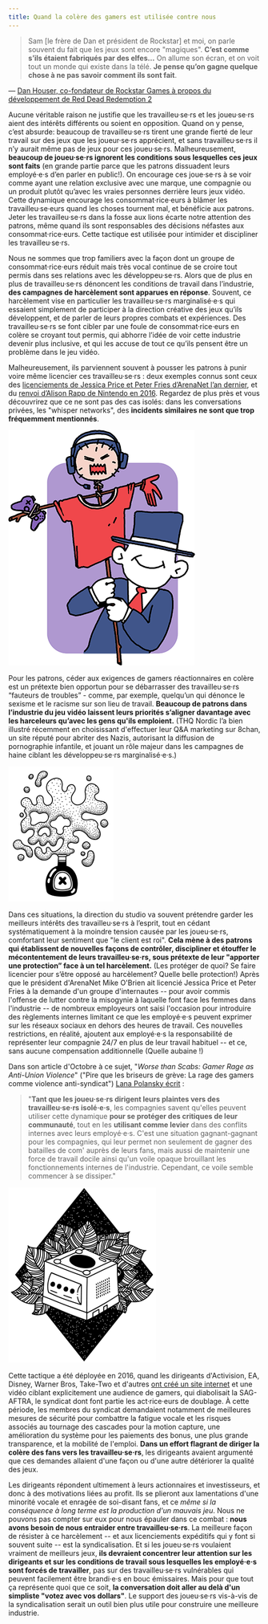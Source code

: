 ```yaml
---
title: Quand la colère des gamers est utilisée contre nous
---
```


>Sam [le frère de Dan et président de Rockstar] et moi, on parle souvent du fait que les jeux sont encore "magiques". **C’est comme s’ils étaient fabriqués par des elfes…** On allume son écran, et on voit tout un monde qui existe dans la télé. **Je pense qu’on gagne quelque chose à ne pas savoir comment ils sont fait**.


<div class="md-attribution">
&#x2014;
<a href="https://www.polygon.com/2018/10/27/18029154/red-dead-redemption-2-working-conditions-rockstar-games-overtime-labor">
Dan Houser, co-fondateur de Rockstar Games à propos du développement de Red Dead Redemption 2
</a>
</div>

Aucune véritable raison ne justifie que les travailleu·se·rs et les joueu·se·rs aient des intérêts différents ou soient en opposition. Quand on y pense, c’est absurde: beaucoup de travailleu·se·rs tirent une grande fierté de leur travail sur des jeux que les joueur·se·rs apprécient, et sans travailleu·se·rs il n’y aurait même pas de jeux pour ces joueu·se·rs. Malheureusement, **beaucoup de joueu·se·rs ignorent les conditions sous lesquelles ces jeux sont faits** (en grande partie parce que les patrons dissuadent leurs employé·e·s d’en parler en public!). On encourage ces joue·se·rs à se voir comme ayant une relation exclusive avec une marque, une compagnie ou un produit plutôt qu’avec les vraies personnes derrière leurs jeux vidéo. Cette dynamique encourage les consommat·rice·eurs à blâmer les travailleu·se·eurs quand les choses tournent mal, et bénéficie aux patrons. Jeter les travailleu·se·rs dans la fosse aux lions écarte notre attention des patrons, même quand ils sont responsables des décisions néfastes aux consommat·rice·eurs. Cette tactique est utilisée pour intimider et discipliner les travailleu·se·rs.

Nous ne sommes que trop familiers avec la façon dont un groupe de consommat·rice·eurs réduit mais très vocal continue de se croire tout permis dans ses relations avec les développeu·se·rs. Alors que de plus en plus de travailleu·se·rs dénoncent les conditions de travail dans l’industrie, **des campagnes de harcèlement sont apparues en réponse**. Souvent, ce harcèlement vise en particulier les travailleu·se·rs marginalisé·e·s qui essaient simplement de participer à la direction créative des jeux qu’ils développent, et de parler de leurs propres combats et expériences. Des travailleu·se·rs se font cibler par une foule  de consommat·rice·eurs en colère se croyant tout permis, qui abhorre l’idée de voir cette industrie devenir plus inclusive, et qui les accuse de tout ce qu’ils pensent être un problème dans le jeu vidéo.


Malheureusement, ils parviennent souvent à pousser les patrons à punir voire même licencier ces travailleu·se·rs : deux exemples connus sont ceux des [licenciements de Jessica Price et Peter Fries d’ArenaNet l’an dernier](https://www.polygon.com/2018/7/9/17549492/arenanet-jessica-price-guild-wars-2-writer-fired), et du [renvoi d’Alison Rapp de Nintendo en 2016](https://kotaku.com/nintendo-employee-terminated-after-smear-campaign-over-1768100368). Regardez de plus près et vous découvrirez que ce ne sont pas des cas isolés: dans les conversations privées, les "whisper networks", des **incidents similaires ne sont que trop fréquemment mentionnés**.

<div class="md-img right off-8">
<img
  src="/images/scarecrow.png"
  alt="Boss brandishing a Gamer Puppet"
/>
</div>

Pour les patrons, céder aux exigences de gamers réactionnaires en colère est un prétexte bien opportun pour se débarrasser des travailleu·se·rs “fauteurs de troubles” - comme, par exemple, quelqu’un qui dénonce le sexisme et le racisme sur son lieu de travail. **Beaucoup de patrons dans l’industrie du jeu vidéo laissent leurs priorités s’aligner davantage avec les harceleurs qu’avec les gens qu'ils emploient.** (THQ Nordic l’a bien illustré récemment en choisissant d'effectuer leur Q&A marketing sur 8chan, un site réputé pour abriter des Nazis, autorisant la diffusion de pornographie infantile, et jouant un rôle majeur dans les campagnes de haine ciblant les développeu·se·rs marginalisé·e·s.)

<div class="md-img left off-8">
<img
  src="/images/poison.png"
  alt="Poison"
/>
</div>

Dans ces situations, la direction du studio va souvent prétendre garder les meilleurs intérêts des travailleu·se·rs à l’esprit, tout en cédant systématiquement à la moindre tension causée par les joueu·se·rs, comfortant leur sentiment que "le client est roi". **Cela mène à des patrons qui établissent de nouvelles façons de contrôler, discipliner et étouffer le mécontentement de leurs travailleu·se·rs, sous prétexte de leur "apporter une protection” face à un tel harcèlement.** (Les protéger de quoi? Se faire licencier pour s’être opposé au harcèlement? Quelle belle protection!)
Après que le président d'ArenaNet Mike O'Brien ait licencié Jessica Price et Peter Fries à la demande d'un groupe d'internautes -- pour avoir commis l'offense de lutter contre la misogynie à laquelle font face les femmes dans l'industrie -- de nombreux employeurs ont saisi l'occasion pour introduire des règlements internes limitant ce que les employé·e·s peuvent exprimer sur les réseaux sociaux en dehors des heures de travail. Ces nouvelles restrictions, en réalité, ajoutent aux employé·e·s la responsabilité de représenter leur compagnie 24/7 en plus de leur travail habituel -- et ce, sans aucune compensation additionnelle (Quelle aubaine !)


Dans son article d'Octobre à ce sujet, "*Worse than Scabs: Gamer Rage as Anti-Union Violence*" ("Pire que les briseurs de grève: La rage des gamers comme violence anti-syndicat") [Lana Polansky écrit](https://rhizome.org/editorial/2018/oct/30/worse-than-scabs-gamer-rager-as-anti-worker-violence/) :

>"**Tant que les joueu·se·rs dirigent leurs plaintes vers des travailleu·se·rs isolé·e·s**, les compagnies savent qu'elles peuvent utiliser cette dynamique **pour se protéger des critiques de leur communauté**, tout en les **utilisant comme levier** dans des conflits internes avec leurs employé·e·s. C'est une situation gagnant-gagnant pour les compagnies, qui leur permet non seulement de gagner des batailles de com' auprès de leurs fans, mais aussi de maintenir une force de travail docile ainsi qu'un voile opaque brouillant les fonctionnements internes de l'industrie. Cependant, ce voile semble commencer à se dissiper."

<div class="md-img left off-8">
<img
  src="/images/gamecube.png"
  alt="Gamecube"
/>
</div>

Cette tactique a été déployée en 2016, quand les dirigeants d'Activision, EA, Disney, Warner Bros, Take-Two et d'autres [ont créé un site internet](https://www.polygon.com/2016/10/28/13458724/voice-actors-strike-video-game-website-attacks) et une vidéo ciblant explicitement une audience de gamers, qui diabolisait la SAG-AFTRA, le syndicat dont font partie les act·rice·eurs de doublage. À cette période, les membres du syndicat demandaient notamment de meilleures mesures de sécurité pour combattre la fatigue vocale et les risques associés au tournage des cascades pour la motion capture, une amélioration du système pour les paiements des bonus, une plus grande transparence, et la mobilité de l'emploi. **Dans un effort flagrant de diriger la colère des fans vers les travailleu·se·rs**, les dirigeants avaient argumenté que ces demandes allaient d'une façon ou d'une autre détériorer la qualité des jeux.

Les dirigeants répondent ultimement à leurs actionnaires et investisseurs, et donc à des motivations liées au profit. Ils se plieront aux lamentations d'une minorité vocale et enragée de soi-disant fans, et ce *même si la conséquence à long terme est la production d'un mauvais jeu*. Nous ne pouvons pas compter sur eux pour nous épauler dans ce combat : **nous avons besoin de nous entraider entre travailleu·se·rs**. La meilleure façon de résister à ce harcèlement -- et aux licenciements expéditifs qui y font si souvent suite -- est la syndicalisation. Et si les joueu·se·rs voulaient vraiment de meilleurs jeux, **ils devraient concentrer leur attention sur les dirigeants et sur les conditions de travail sous lesquelles les employé·e·s sont forcés de travailler**, pas sur des travailleu·se·rs vulnérables qui peuvent facilement être brandi·e·s en bouc émissaires. Mais pour que tout ça représente quoi que ce soit, **la conversation doit aller au delà d'un simpliste "votez avec vos dollars"**. Le support des joueu·se·rs vis-à-vis de la syndicalisation serait un outil bien plus utile pour construire une meilleure industrie.
